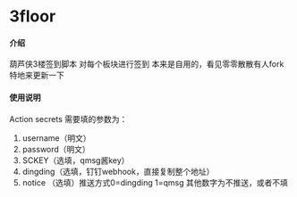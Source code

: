# 3floor

#### 介绍
葫芦侠3楼签到脚本
对每个板块进行签到
本来是自用的，看见零零散散有人fork
特地来更新一下


#### 使用说明
Action secrets 需要填的参数为：
1.  username（明文）
2.  password（明文）
2.  SCKEY（选填，qmsg酱key）
4.  dingding（选填，钉钉webhook，直接复制整个地址）
3.  notice （选填）推送方式0=dingding 1=qmsg 其他数字为不推送，或者不填

